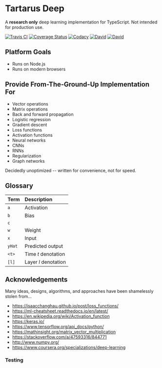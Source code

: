 # Tartarus Deep

A **research only** deep learning implementation for TypeScript. Not intended for production use.


[![Travis CI](https://travis-ci.org/franksrevenge/tartarus-deep.svg?branch=master)](https://travis-ci.org/franksrevenge/tartarus-deep/)
[![Coverage Status](https://coveralls.io/repos/github/franksrevenge/tartarus-deep/badge.svg?branch=master)](https://coveralls.io/github/franksrevenge/tartarus-deep?branch=master)
[![Codacy](https://api.codacy.com/project/badge/Grade/8279d1926eed411cae160fc6c9156560)](https://www.codacy.com/app/franksrevenge/tartarus-deep?utm_source=github.com&amp;utm_medium=referral&amp;utm_content=franksrevenge/tartarus-deep&amp;utm_campaign=Badge_Grade)
[![David](https://david-dm.org/franksrevenge/tartarus-deep.svg)](https://david-dm.org/franksrevenge/tartarus-deep)
[![David](https://david-dm.org/franksrevenge/tartarus-deep/dev-status.svg)](https://david-dm.org/franksrevenge/tartarus-deep?type=dev)


## Platform Goals
* Runs on Node.js
* Runs on modern browsers


## Provide From-The-Ground-Up Implementation For

* Vector operations
* Matrix operations
* Back and forward propagation
* Logistic regression
* Gradient descent
* Loss functions
* Activation functions
* Neural networks
* CNNs
* RNNs
* Regularization
* Graph networks

Decidedly unoptimized -- written for convenience, not for speed.


## Glossary

| Term                 | Description                                            |
| :------------------- | :------------------------------------------------------|
| `a` | Activation |
| `b` | Bias |
| `c` |  |
| `w` | Weight |
| `x` | Input |
| `yHat` | Predicted output
| `<t>` | Time _t_ denotation |
| `[l]` | Layer _l_ denotation |





## Acknowledgements

Many ideas, designs, algorithms, and approaches have been shamelessly stolen from...

* https://isaacchanghau.github.io/post/loss_functions/
* https://ml-cheatsheet.readthedocs.io/en/latest/
* https://en.wikipedia.org/wiki/Activation_function
* https://keras.io/
* https://www.tensorflow.org/api_docs/python/
* https://mathinsight.org/matrix_vector_multiplication
* https://stackoverflow.com/a/47593316/844771
* http://www.numpy.org/
* https://www.coursera.org/specializations/deep-learning



### Testing




